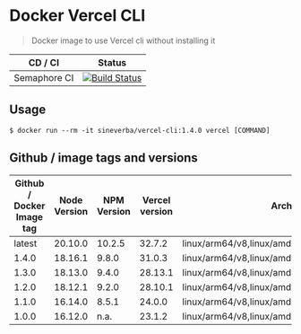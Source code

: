 Docker Vercel CLI
=================

> Docker image to use Vercel cli without installing it

| CD / CI   | Status |
| --------- | ------ |
| Semaphore CI | [![Build Status](https://sineverba.semaphoreci.com/badges/docker-vercel-cli/branches/master.svg)](https://sineverba.semaphoreci.com/projects/docker-vercel-cli) |


## Usage

`$ docker run --rm -it sineverba/vercel-cli:1.4.0 vercel [COMMAND]`


## Github / image tags and versions

| Github / Docker Image tag | Node Version | NPM Version | Vercel version | Architecture |
| ------------------------- | ------------ | ----------- | -------------- | ------------ |
| latest | 20.10.0 | 10.2.5 | 32.7.2 | linux/arm64/v8,linux/amd64,linux/arm/v6,linux/arm/v7 |
| 1.4.0 | 18.16.1 | 9.8.0 | 31.0.3 | linux/arm64/v8,linux/amd64,linux/arm/v6,linux/arm/v7 |
| 1.3.0 | 18.13.0 | 9.4.0 | 28.13.1 | linux/arm64/v8,linux/amd64,linux/arm/v6,linux/arm/v7 |
| 1.2.0 | 18.12.1 | 9.2.0 | 28.10.1 | linux/arm64/v8,linux/amd64,linux/arm/v6,linux/arm/v7 |
| 1.1.0 | 16.14.0 | 8.5.1 | 24.0.0 | linux/arm64/v8,linux/amd64,linux/arm/v6,linux/arm/v7 |
| 1.0.0 | 16.12.0 | n.a. | 23.1.2 | linux/arm64/v8,linux/amd64,linux/arm/v6,linux/arm/v7 |